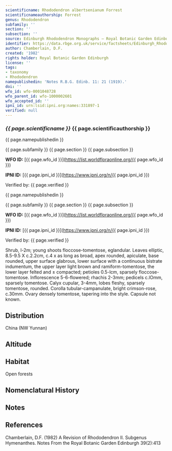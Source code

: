 ```yaml
---
scientificname: Rhododendron albertsenianum Forrest
scientificnameauthorship: Forrest
genus: Rhododendron
subfamily: ''
section: ''
subsection: ''
source: Edinburgh Rhododendron Monographs – Royal Botanic Garden Edinburgh
identifier: https://data.rbge.org.uk/service/factsheets/Edinburgh_Rhododendron_Monographs.xhtml
author: Chamberlain, D.F.
created: '1982'
rights holder: Royal Botanic Garden Edinburgh
license: ''
tags:
- taxonomy
- Rhododendron
namepublishedin: 'Notes R.B.G. Edinb. 11: 21 (1919).'
doi: ''
wfo_id: wfo-0001048728
wfo_parent_id: wfo-1000002601
wfo_accepted_id: ''
ipni_id: urn:lsid:ipni.org:names:331897-1
verified: null
---
```

### _{{ page.scientificname }}_ {{ page.scientificauthorship }}
 {{ page.namepublishedin }}

{{ page.subfamily }} {{ page.section }} {{ page.subsection }}

**WFO ID:** [{{ page.wfo_id }}](https://list.worldfloraonline.org/{{ page.wfo_id }})

**IPNI ID:** [{{ page.ipni_id }}](https://www.ipni.org/n/{{ page.ipni_id }})

Verified by: {{ page.verified }}

 {{ page.namepublishedin }}

{{ page.subfamily }} {{ page.section }} {{ page.subsection }}

**WFO ID:** [{{ page.wfo_id }}](https://list.worldfloraonline.org/{{ page.wfo_id }})

**IPNI ID:** [{{ page.ipni_id }}](https://www.ipni.org/n/{{ page.ipni_id }})

Verified by: {{ page.verified }}



Shrub, l-2m; young shoots floccose-tomentose, eglandular. Leaves elliptic, 8.5-9.5 X c.2.2cm, c.4 x as long as broad, apex rounded, apiculate, base rounded, upper surface glabrous, lower surface with a continuous bistrate indumentum, the upper layer light brown and ramiform-tomentose, the lower layer felted and ± compacted; petioles 0.5-lcm, sparsely floccose-tomentose. Inflorescence 5-6-flowered; rhachis 2-3mm; pedicels c.lOmm, sparsely tomentose. Calyx cupular, 3-4mm, lobes fleshy, sparsely tomentose, rounded. Corolla tubular-campanulate, bright crimson-rose, c.30mm. Ovary densely tomentose, tapering into the style. Capsule not known.

## Distribution
China (NW Yunnan)

## Altitude


## Habitat
Open forests

## Nomenclatural History

                       
## Notes


## References

Chamberlain, D.F. (1982) A Revision of Rhododendron II. Subgenus Hymenanthes. Notes From the Royal Botanic Garden Edinburgh 39(2):413
